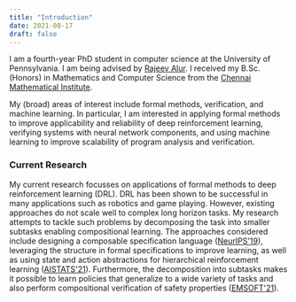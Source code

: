 ```yaml
---
title: "Introduction"
date: 2021-08-17
draft: false
---
```


I am a fourth-year PhD student in computer science at the University of Pennsylvania.
I am being advised by [Rajeev Alur](https://www.cis.upenn.edu/~alur). I received my
B.Sc. (Honors) in Mathematics and Computer Science from the
[Chennai Mathematical Institute](https://www.cmi.ac.in).

My (broad) areas of interest include formal methods, verification, and machine learning.
In particular, I am interested in applying formal methods to
improve applicability and reliability of deep reinforcement learning,
verifying systems with neural network components, and using machine learning to
improve scalability of program analysis and verification.

### Current Research

My current research focusses on applications of formal methods to deep reinforcement learning (DRL).
DRL has been shown to be successful in many applications such as robotics and game playing.
However, existing approaches do not scale well to complex long horizon tasks.
My research attempts to tackle such problems by decomposing the task
into smaller subtasks enabling compositional learning.
The approaches considered include designing a composable specification language
([NeurIPS'19](https://arxiv.org/abs/2008.09293)), leveraging the structure in formal
specifications to improve learning, as well as using state and action abstractions
for hierarchical reinforcement learning ([AISTATS'21](https://arxiv.org/abs/2010.15638)).
Furthermore, the decomposition into subtasks makes it possible to learn policies
that generalize to a wide variety of tasks and also perform compositional verification
of safety properties ([EMSOFT'21](papers/emsoft21.pdf)).

